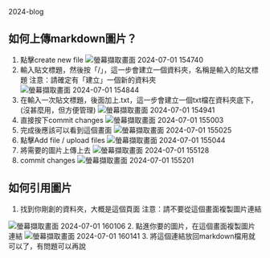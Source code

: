2024-blog

## 如何上傳markdown圖片？
1. 點擊create new file
![螢幕擷取畫面 2024-07-01 154740](https://github.com/NCU-FRESH/2024-blog/assets/93990047/fd6fee01-ee68-44f4-aed2-62ef2a68917b)
2. 輸入貼文標題，然後按「/」，這一步會建立一個資料夾，名稱是輸入的貼文標題
注意：請確定有「建立」一個新的資料夾
![螢幕擷取畫面 2024-07-01 154844](https://github.com/NCU-FRESH/2024-blog/assets/93990047/81d27ab5-0ad2-4590-bc14-db83d8c38e3f)
3. 在輸入一次貼文標題，後面加上.txt，這一步會建立一個txt檔在資料夾底下，(沒甚麼用，但方便管理)
![螢幕擷取畫面 2024-07-01 154941](https://github.com/NCU-FRESH/2024-blog/assets/93990047/3a450c2e-6597-4ec1-93d6-865ca1927b18)
4. 直接按下commit changes
![螢幕擷取畫面 2024-07-01 155003](https://github.com/NCU-FRESH/2024-blog/assets/93990047/301d1d5c-1ac1-4df3-9d3d-8bc84f145ea9)
5. 完成後應該可以看到這個畫面
![螢幕擷取畫面 2024-07-01 155025](https://github.com/NCU-FRESH/2024-blog/assets/93990047/5170fcd6-c479-4ef7-906d-cdfad6f4be0c)
6. 點擊Add file / upload files
![螢幕擷取畫面 2024-07-01 155044](https://github.com/NCU-FRESH/2024-blog/assets/93990047/52dde26a-b2f7-4ab9-a7d4-f72494da22df)
7. 將需要的圖片上傳上去
![螢幕擷取畫面 2024-07-01 155128](https://github.com/NCU-FRESH/2024-blog/assets/93990047/f2bc1e5f-0536-4797-be2a-42fe347b2559)
8. commit changes
![螢幕擷取畫面 2024-07-01 155201](https://github.com/NCU-FRESH/2024-blog/assets/93990047/939124f4-fde8-4d38-a48b-17e495a52a35)

## 如何引用圖片
1. 找到你剛創的資料夾，大概是這個頁面
注意：請不要從這個畫面複製圖片連結

![螢幕擷取畫面 2024-07-01 160106](https://github.com/NCU-FRESH/2024-blog/assets/93990047/8dda416e-2329-4c03-b850-d6d238c69a11)
2. 點進你要的圖片，在這個畫面複製圖片連結
![螢幕擷取畫面 2024-07-01 160141](https://github.com/NCU-FRESH/2024-blog/assets/93990047/b6fab0c5-b521-43f0-ba03-fa1f9bd1796b)
3. 將這個連結放回markdown檔用就可以了，有問題可以再說
